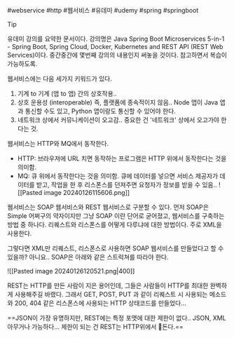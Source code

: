 #webservice #http #웹서비스 #유데미 #udemy #spring #springboot

> [!tip] 
> 유데미 강의를 요약한 문서이다. 강의명은 Java Spring Boot Microservices 5-in-1 - Spring Boot, Spring Cloud, Docker, Kubernetes and REST API (REST Web Services)이다. 중간중간에 몇번째 강의의 내용인지 써놓을 것이다. 참고하면서 복습이 가능하도록.

웹서비스에는 다음 세가지 키워드가 있다.
1. 기계 to 기계 (앱 to 앱) 간의 상호작용..
2. 상호 운용성 (interoperable) 즉, 플랫폼에 종속적이지 않음.. Node 앱이 Java 앱과 통신할 수도 있고, Python 앱이랑도 통신할 수 있어야 한다.
3. 네트워크 상에서 커뮤니케이션이 오고감.. 중요한 건 '네트워크' 상에서 오고가야 한다는 것.

웹서비스는 HTTP와 MQ에서 동작한다. 
- HTTP: 브라우져에 URL 치면 동작하는 프로그램은 HTTP 위에서 동작한다는 것을 의미함.
- MQ: 큐 위에서 동작한다는 것을 의미함. 큐에 데이터를 넣으면 서비스 제공자가 데이터를 받고, 작업을 한 후 리스폰스를 던져주면 요청자가 정보를 받을 수 있음.. ![[Pasted image 20240126115606.png]]

웹서비스는 SOAP 웹서비스와 REST 웹서비스로 구분할 수 있다. 먼저 SOAP은 Simple 어쩌구의 약자이지만 그냥 SOAP 이란 단어로 굳어졌고, 웹서비스를 구축하는 방법 중 하나다. 리퀘스트와 리스폰스를 어떻게 다루냐에 대한 방법이다. 주로 XML을 사용한다.

그렇다면 XML만 리퀘스트, 리스폰스로 사용하면 SOAP 웹서비스를 만들었다고 할 수 있을까? 아니요.. SOAP은 아래와 같은 스트럭쳐를 따라야 한다.

![[Pasted image 20240126120521.png|400]]

REST는 HTTP를 만든 사람이 지은 용어인데, 그들은 사람들이 HTTP를 최대한 완벽하게 사용해주길 바랬다. 그래서 GET, POST, PUT 과 같이 리퀘스트 시 사용되는 메소드와 200, 404 같은 리스폰스에 사용되는 HTTP 상태코드를 만들었다...

==JSON이 가장 유명하지만, REST에는 특정 포맷에 대한 제한이 없다.. JSON, XML 아무거나 가능하다... 제한이 되는 건 REST는 HTTP위에서 돈다.==


